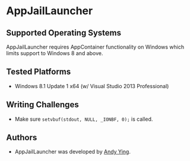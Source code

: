# AppJailLauncher
## Supported Operating Systems
AppJailLauncher requires AppContainer functionality on Windows which limits  support to Windows 8 and above.

## Tested Platforms
* Windows 8.1 Update 1 x64 (w/ Visual Studio 2013 Professional)

## Writing Challenges
* Make sure <code>setvbuf(stdout, NULL, _IONBF, 0);</code> is called.

## Authors
* AppJailLauncher was developed by [Andy Ying](https://github.com/yying).